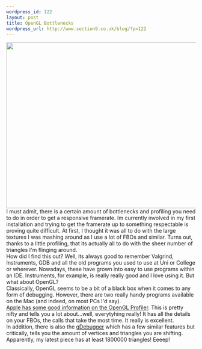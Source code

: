 ```yaml
--- 
wordpress_id: 122
layout: post
title: OpenGL Bottlenecks
wordpress_url: http://www.section9.co.uk/blog/?p=122
---
```

<img class="alignnone" title="OpenGL Profilier" src="http://developer.apple.com/library/mac/documentation/graphicsimaging/conceptual/OpenGL-MacProgGuide/art/opengl_profiler_window.jpg" alt="" width="611" height="440" />
<div>I must admit, there is a certain amount of bottlenecks and profiling you need to do in order to get a responsive framerate. Im currently involved in my first installation and trying to get the framerate up to something respectable is proving quite difficult. At first, I thought it was all to do with the large textures I was mashing around as I use a lot of FBOs and similar. Turns out, thanks to a little profiling, that its actually all to do with the sheer number of triangles I'm flinging around.</div>
<div></div>
<div>How did I find this out? Well, its always good to remember Valgrind, Instruments, GDB and all the old programs you used to use at Uni or College or wherever. Nowadays, these have grown into easy to use programs within an IDE. Instruments, for example, is really really good and I love using it. But what about OpenGL?</div>
<div></div>
<div>Classically, OpenGL seems to be a bit of a black box when it comes to any form of debugging. However, there are two really handy programs available on the Mac (and indeed, on most PCs I'd say).</div>
<div></div>
<div><a href="http://developer.apple.com/library/mac/#documentation/graphicsimaging/conceptual/OpenGL-MacProgGuide/opengl_performance/opengl_performance.html">Apple has some good information on the OpenGL Profiler</a>. This is pretty nifty and tells you a lot about...well, everytyhing really! It has all the details on your FBOs, the calls that take the most time. It really is excellent.</div>
<div></div>
<div>In addition, there is also the <a href="http://support.gremedy.com/default.asp?forum.1.41.3">gDebugger</a> which has a few similar features but critically, tells you the amount of vertices and triangles you are shifting. Apparently, my latest piece has at least 1800000 triangles! Eeeep!</div>
<div></div>
